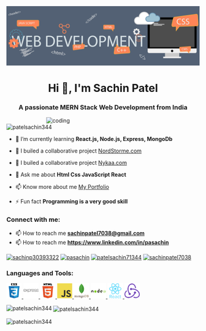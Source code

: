 ![logo](https://github.com/patelsachin344/patelsachin344/blob/main/githubBanner%5C.gif)
<h1 align="center">Hi 👋, I'm Sachin Patel</h1>
<h3 align="center">A passionate MERN Stack Web Development from India</h3>
<img align="right" alt="coding" width="400px" src="https://camo.githubusercontent.com/cae12fddd9d6982901d82580bdf321d81fb299141098ca1c2d4891870827bf17/68747470733a2f2f6d69726f2e6d656469756d2e636f6d2f6d61782f313336302f302a37513379765349765f7430696f4a2d5a2e676966" />

<p align="left"> <img src="https://komarev.com/ghpvc/?username=patelsachin344&label=Profile%20views&color=0e75b6&style=flat" alt="patelsachin344" /> </p>

- 🌱 I’m currently learning **React.js, Node.js, Express, MongoDb**
 
- 🔭 I builed a collaborative project [NordStorme.com](https://nordstrom-clone-react.netlify.app/)

- 🔭 I builed a collaborative project [Nykaa.com](https://dreamy-gumdrop-ca3b70.netlify.app/)

- 💬 Ask me about **Html Css JavaScript React**

- 📫 Know more about me [My Portfolio](https://sachinpatel44.netlify.app/)

- ⚡ Fun fact **Programming is a very good skill**

<h3 align="left">Connect with me:</h3>

- 📫 How to reach me **sachinpatel7038@gmail.com**
- 📫 How to reach me **https://www.linkedin.com/in/pasachin**


<p align="left">
<a href="https://twitter.com/sachinp30393322" target="blank"><img align="center" src="https://raw.githubusercontent.com/rahuldkjain/github-profile-readme-generator/master/src/images/icons/Social/twitter.svg" alt="sachinp30393322" height="30" width="40" /></a>
<a href="https://linkedin.com/in/pasachin" target="blank"><img align="center" src="https://raw.githubusercontent.com/rahuldkjain/github-profile-readme-generator/master/src/images/icons/Social/linked-in-alt.svg" alt="pasachin" height="30" width="40" /></a>
<a href="https://instagram.com/patelsachin71344" target="blank"><img align="center" src="https://raw.githubusercontent.com/rahuldkjain/github-profile-readme-generator/master/src/images/icons/Social/instagram.svg" alt="patelsachin71344" height="30" width="40" /></a>
<a href="https://www.leetcode.com/sachinpatel7038" target="blank"><img align="center" src="https://raw.githubusercontent.com/rahuldkjain/github-profile-readme-generator/master/src/images/icons/Social/leet-code.svg" alt="sachinpatel7038" height="30" width="40" /></a>
</p>

<h3 align="left">Languages and Tools:</h3>
<p align="left"> <a href="https://www.w3schools.com/css/" target="_blank" rel="noreferrer"> <img src="https://raw.githubusercontent.com/devicons/devicon/master/icons/css3/css3-original-wordmark.svg" alt="css3" width="40" height="40"/> </a> <a href="https://expressjs.com" target="_blank" rel="noreferrer"> <img src="https://raw.githubusercontent.com/devicons/devicon/master/icons/express/express-original-wordmark.svg" alt="express" width="40" height="40"/> </a> <a href="https://www.w3.org/html/" target="_blank" rel="noreferrer"> <img src="https://raw.githubusercontent.com/devicons/devicon/master/icons/html5/html5-original-wordmark.svg" alt="html5" width="40" height="40"/> </a> <a href="https://developer.mozilla.org/en-US/docs/Web/JavaScript" target="_blank" rel="noreferrer"> <img src="https://raw.githubusercontent.com/devicons/devicon/master/icons/javascript/javascript-original.svg" alt="javascript" width="40" height="40"/> </a> <a href="https://www.mongodb.com/" target="_blank" rel="noreferrer"> <img src="https://raw.githubusercontent.com/devicons/devicon/master/icons/mongodb/mongodb-original-wordmark.svg" alt="mongodb" width="40" height="40"/> </a> <a href="https://nodejs.org" target="_blank" rel="noreferrer"> <img src="https://raw.githubusercontent.com/devicons/devicon/master/icons/nodejs/nodejs-original-wordmark.svg" alt="nodejs" width="40" height="40"/> </a> <a href="https://reactjs.org/" target="_blank" rel="noreferrer"> <img src="https://raw.githubusercontent.com/devicons/devicon/master/icons/react/react-original-wordmark.svg" alt="react" width="40" height="40"/> </a> <a href="https://redux.js.org" target="_blank" rel="noreferrer"> <img src="https://raw.githubusercontent.com/devicons/devicon/master/icons/redux/redux-original.svg" alt="redux" width="40" height="40"/> </a> </p>


<p><img align="left" src="https://github-readme-stats.vercel.app/api/top-langs?username=patelsachin344&show_icons=true&theme=radical&locale=en&layout=compact" alt="patelsachin344" /></p>

<p>&nbsp;<img align="center" src="https://github-readme-stats.vercel.app/api?username=patelsachin344&show_icons=true&theme=radical&locale=en" alt="patelsachin344" /></p>

<p><img align="center" src="https://github-readme-streak-stats.herokuapp.com/?user=patelsachin344&show_icons=true&theme=radical&locale=en&layout=compact" alt="patelsachin344" /></p>
